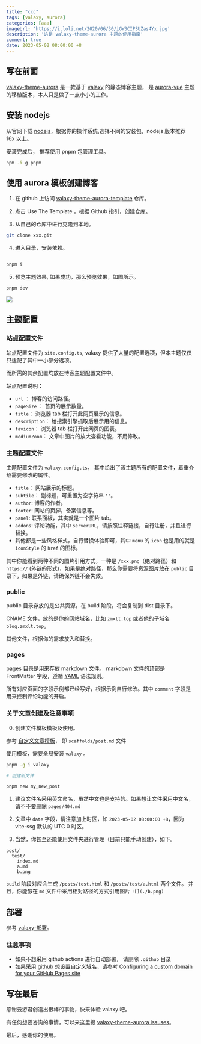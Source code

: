 ```yaml
---
title: "ccc"
tags: [valaxy, aurora]
categories: [aaa]
imageUrl: 'https://i.loli.net/2020/06/30/iGW3CIPSUZas4Yx.jpg'
description: '这是 valaxy-theme-aurora 主题的使用指南'
comment: true
date: 2023-05-02 08:00:00 +8
---
```


## 写在前面

[valaxy-theme-aurora](https://github.com/zmxlt/valaxy-theme-aurora) 是一款基于 [valaxy](https://valaxy.site/guide/getting-started) 的静态博客主题， 是 [aurora-vue](https://github.com/chanshiyucx/aurora) 主题的移植版本，本人只是做了一点小小的工作。


## 安装 nodejs

从官网下载 [nodejs](https://nodejs.org/en)，根据你的操作系统,选择不同的安装包，nodejs 版本推荐 16x 以上。

安装完成后， 推荐使用 pnpm 包管理工具。

```bash
npm -i g pnpm
```


## 使用 aurora 模板创建博客

1. 在 github 上访问 [valaxy-theme-aurora-template](https://github.com/zmxlt/valaxy-theme-aurora-template) 仓库。

2. 点击 Use The Template ，根据 Github 指引，创建仓库。

3. 从自己的仓库中进行克隆到本地。

```bash
git clone xxx.git
```

4. 进入目录，安装依赖。

```bash

pnpm i
```

5. 预览主题效果, 如果成功，那么预览效果，如图所示。

```bash
pnpm dev
```

![](./1.png)


## 主题配置

### 站点配置文件

站点配置文件为 `site.config.ts`, valaxy 提供了大量的配置选项，但本主题仅仅只适配了其中一小部分选项。

而所需的其余配置均放在博客主题配置文件中。

站点配置说明：

* `url` ： 博客的访问路径。
* `pageSize` ： 首页的展示数量。
* `title`： 浏览器 tab 栏打开此网页展示的信息。
* `description`： 给搜索引擎抓取后展示用的信息。
* `favicon`： 浏览器 tab 栏打开此网页的图表。
* `mediumZoom`： 文章中图片的放大查看功能，不用修改。

### 主题配置文件

主题配置文件为 `valaxy.config.ts`， 其中给出了该主题所有的配置文件，着重介绍需要修改的属性。

* `title`： 网站展示的标题。
* `subtile`： 副标题，可重置为空字符串 `''`。
* `author`: 博客的作者。
* `footer`: 网站的页脚，备案信息等。
* `panel`: 联系面板，其实就是一个图片 tab。
* `addons`: 评论功能，其中 `serverURL`，请按照注释链接，自行注册，并且进行替换。
* 其他都是一些风格样式，自行替换体验即可，其中 `menu` 的 `icon` 也是用的就是 `iconStyle` 的 `href` 的图标。


其中你能看到两种不同的图片引用方式，一种是 `/xxx.png`（绝对路径）和 `https://` (外链的形式)，如果是绝对路径，那么你需要将资源图片放在 `public` 目录下，如果是外链，请确保外链不会失效。

### public

public 目录存放的是公共资源，在 build 阶段，将会复制到 dist 目录下。

CNAME 文件，放的是你的网站域名，比如 `zmxlt.top` 或者他的子域名 `blog.zmxlt.top`。

其他文件，根据你的需求放入和替换。

### pages

pages 目录是用来存放 markdown 文件。 markdown 文件的顶部是 FrontMatter 字段，遵循 [YAML](https://www.runoob.com/w3cnote/yaml-intro.html) 语法规则。

所有对应页面的字段示例都已经写好，根据示例自行修改。其中 `comment` 字段是用来控制评论功能的开启。


### 关于文章创建及注意事项

0. 创建文件模板模板及使用。

参考 [自定义文章模板](https://valaxy.site/guide/custom/templates)， 即 `scaffolds/post.md` 文件

使用模板，需要全局安装 `valaxy` 。

```bash
pnpm -g i valaxy

# 创建新文件

pnpm new my_new_post
```

1. 建议文件名采用英文命名，虽然中文也是支持的。如果想让文件采用中文名，请不不要删除 `pages/404.md`

2. 文章中 `date` 字段，请注意加上时区，如 `2023-05-02 08:00:00 +8`，因为 vite-ssg 默认的 UTC 0 时区。

3. 当然，你甚至还能使用文件夹进行管理（目前只能手动创建），如下。


```
post/
  test/
    index.md
    a.md
    b.png
```

`build` 阶段对应会生成 `/posts/test.html` 和 `/posts/test/a.html` 两个文件。 并且，你能够在 `md` 文件中采用相对路径的方式引用图片 `![](./b.png)` 

## 部署

参考 [valaxy-部署](https://valaxy.site/guide/deploy)。

### 注意事项

* 如果不想采用 github actions 进行自动部署， 请删除 `.github` 目录
* 如果采用 github 想设置自定义域名，请参考 [Configuring a custom domain for your GitHub Pages site](https://docs.github.com/en/pages/configuring-a-custom-domain-for-your-github-pages-site)


## 写在最后

感谢云游君创造出很棒的事物，快来体验 valaxy 吧。

有任何想要咨询的事情，可以来这里提 [valaxy-theme-aurora issuses](https://github.com/zmxlt/valaxy-theme-aurora/issues)。

最后，感谢你的使用。

